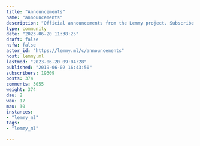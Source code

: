 ```yaml
---
title: "Announcements" 
name: "announcements"
description: "Official announcements from the Lemmy project. Subscribe to this community or add it to your RSS reader in order to be notified about new releases and important updates.You can also find major news on [join-lemmy.org](https://join-lemmy.org/news)"
type: community
date: "2023-06-20 11:38:25"
draft: false
nsfw: false
actor_id: "https://lemmy.ml/c/announcements"
host: lemmy.ml
lastmod: "2023-06-20 09:04:28"
published: "2019-06-02 16:43:50"
subscribers: 19309
posts: 374
comments: 3055
weight: 374
dau: 2
wau: 17
mau: 30
instances:
- "lemmy_ml"
tags: 
- "lemmy_ml"

---
```

